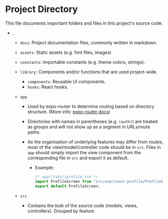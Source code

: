 # Project Directory

This file documents important folders and files in this project's source code.

- `.`
  - `docs`: Project documentation files, commonly written in markdown.
  - `assets`: Static assets (e.g. font files, images)
  - `constants`: Importable constants (e.g. theme colors, strings).
  - `library`: Components and/or functions that are used project-wide.
    - `components`: Reusable UI components.
    - `hooks`: React hooks.
  - `app`

    - Used by expo-router to determine routing based on directory structure. (More info: [expo-router docs](https://expo.github.io/router/docs/features/routing))
    - Directories with names in parentheses (e.g. `(auth)`) are treated as groups and will not show up as a segment in URLs/route paths.
    - As the organisation of underlying features may differ from routes, most of the view/model/controller code should be in `src`. Files in `app` should simply import the view component from the corresponding file in `src` and export it as default.

      - Example:

        ```ts
        /* app/(tabs)/profile.tsx */
        import ProfileScreen from "src/user/user-profile/ProfileScreen";
        export default ProfileScreen;
        ```

  - `src`
    - Contains the bulk of the source code (models, views, controllers). Grouped by feature.
